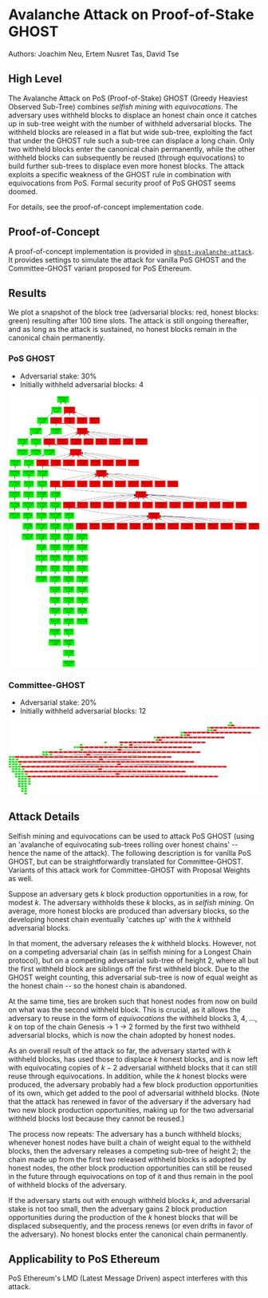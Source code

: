 # Avalanche Attack on Proof-of-Stake GHOST

Authors: Joachim Neu, Ertem Nusret Tas, David Tse


## High Level

The Avalanche Attack on PoS (Proof-of-Stake) GHOST (Greedy Heaviest Observed Sub-Tree) combines *selfish mining* with *equivocations*. The adversary uses withheld blocks to displace an honest chain once it catches up in sub-tree weight with the number of withheld adversarial blocks. The withheld blocks are released in a flat but wide sub-tree, exploiting the fact that under the GHOST rule such a sub-tree can displace a long chain. Only two withheld blocks enter the canonical chain permanently, while the other withheld blocks can subsequently be reused (through equivocations) to build further sub-trees to displace even more honest blocks. The attack exploits a specific weakness of the GHOST rule in combination with equivocations from PoS. Formal security proof of PoS GHOST seems doomed.

For details, see the proof-of-concept implementation code.


## Proof-of-Concept

A proof-of-concept implementation is provided in [`ghost-avalanche-attack`](/ghost-avalanche-attack/). It provides settings to simulate the attack for vanilla PoS GHOST and the Committee-GHOST variant proposed for PoS Ethereum.


## Results

We plot a snapshot of the block tree (adversarial blocks: red, honest blocks: green) resulting after 100 time slots. The attack is still ongoing thereafter, and as long as the attack is sustained, no honest blocks remain in the canonical chain permanently.

### PoS GHOST

* Adversarial stake: 30%
* Initially withheld adversarial blocks: 4

![](/ghost-avalanche-attack/attack-pos-ghost.png)

### Committee-GHOST

* Adversarial stake: 20%
* Initially withheld adversarial blocks: 12

![](/ghost-avalanche-attack/attack-committee-ghost.png)


## Attack Details

Selfish mining and equivocations can be used to attack PoS GHOST (using an 'avalanche of equivocating sub-trees rolling over honest chains' -- hence the name of the attack). The following description is for vanilla PoS GHOST, but can be straightforwardly translated for Committee-GHOST. Variants of this attack work for Committee-GHOST with Proposal Weights as well.

Suppose an adversary gets $k$ block production opportunities in a row, for modest $k$. The adversary withholds these $k$ blocks, as in *selfish mining*. On average, more honest blocks are produced than adversary blocks, so the developing honest chain eventually 'catches up' with the $k$ withheld adversarial blocks.

In that moment, the adversary releases the $k$ withheld blocks. However, not on a competing adversarial chain (as in selfish mining for a Longest Chain protocol), but on a competing adversarial sub-tree of height 2, where all but the first withheld block are siblings off the first withheld block. Due to the GHOST weight counting, this adversarial sub-tree is now of equal weight as the honest chain -- so the honest chain is abandoned.

At the same time, ties are broken such that honest nodes from now on build on what was the second withheld block. This is crucial, as it allows the adversary to reuse in the form of *equivocations* the withheld blocks 3, 4, ..., $k$ on top of the chain Genesis -> 1 -> 2 formed by the first two withheld adversarial blocks, which is now the chain adopted by honest nodes.

As an overall result of the attack so far, the adversary started with $k$ withheld blocks, has used those to displace $k$ honest blocks, and is now left with equivocating copies of $k-2$ adversarial withheld blocks that it can still reuse through equivocations. In addition, while the $k$ honest blocks were produced, the adversary probably had a few block production opportunities of its own, which get added to the pool of adversarial withheld blocks. (Note that the attack has renewed in favor of the adversary if the adversary had two new block production opportunities, making up for the two adversarial withheld blocks lost because they cannot be reused.)

The process now repeats: The adversary has a bunch withheld blocks; whenever honest nodes have built a chain of weight equal to the withheld blocks, then the adversary releases a competing sub-tree of height 2; the chain made up from the first two released withheld blocks is adopted by honest nodes, the other block production opportunities can still be reused in the future through equivocations on top of it and thus remain in the pool of withheld blocks of the adversary.

If the adversary starts out with enough withheld blocks $k$, and adversarial stake is not too small, then the adversary gains 2 block production opportunities during the production of the $k$ honest blocks that will be displaced subsequently, and the process renews (or even drifts in favor of the adversary). No honest blocks enter the canonical chain permanently.


## Applicability to PoS Ethereum

PoS Ethereum's LMD (Latest Message Driven) aspect interferes with this attack.
